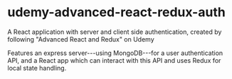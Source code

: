 # udemy-advanced-react-redux-auth
A React application with server and client side authentication, created by following "Advanced React and Redux" on Udemy 

Features an express server---using MongoDB---for a user authentication API, and a React app which can interact with this API and uses Redux for local state handling.
